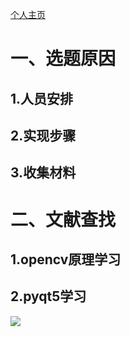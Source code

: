 ﻿<a href="https://github.com/yinxin46/yinxin46.github.io">个人主页</a>
<h1>一、选题原因</h1>
<h2>1.人员安排</h2>
<h2>2.实现步骤</h2>
<h2>3.收集材料</h2>
<h1>二、文献查找</h1>
<h2>1.opencv原理学习</h2>
<h2>2.pyqt5学习</h2>
<img src="https://image.shutterstock.com/image-photo/hands-touching-science-network-connection-260nw-762804589.jpg" >

